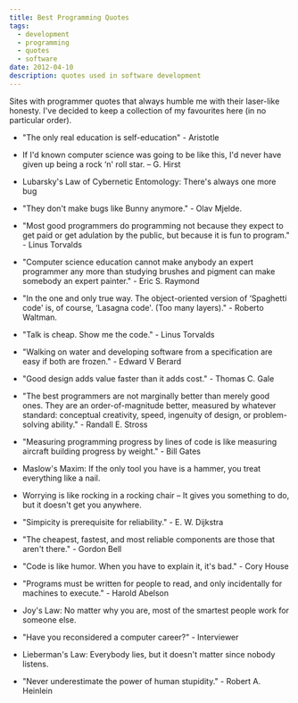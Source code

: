 ```yaml
---
title: Best Programming Quotes
tags:
  - development
  - programming
  - quotes
  - software
date: 2012-04-10
description: quotes used in software development
---
```


Sites with programmer quotes that always humble me with their laser-like honesty.
I've decided to keep a collection of my favourites here (in no particular order).

*   "The only real education is self-education" - Aristotle

*   If I'd known computer science was going to be like this, I'd never have given up being a rock &lsquo;n' roll star. &ndash; G. Hirst

*   Lubarsky's Law of Cybernetic Entomology: There's always one more bug

*   "They don't make bugs like Bunny anymore." - Olav Mjelde.

*   "Most good programmers do programming not because they expect to get paid or get adulation by the public, but because it is fun to program." - Linus Torvalds

*   "Computer science education cannot make anybody an expert programmer any more than studying brushes and pigment can make somebody an expert painter." - Eric S. Raymond

*   "In the one and only true way. The object-oriented version of &lsquo;Spaghetti code' is, of course, &lsquo;Lasagna code'. (Too many layers)." - Roberto Waltman.

*   "Talk is cheap. Show me the code." - Linus Torvalds

*   "Walking on water and developing software from a specification are easy if both are frozen." - Edward V Berard

*   "Good design adds value faster than it adds cost." - Thomas C. Gale

*   "The best programmers are not marginally better than merely good ones. They are an order-of-magnitude better, measured by whatever standard: conceptual creativity, speed, ingenuity of design, or problem-solving ability." - Randall E. Stross

*   "Measuring programming progress by lines of code is like measuring aircraft building progress by weight." - Bill Gates

*   Maslow's Maxim: If the only tool you have is a hammer, you treat everything like a nail.

*   Worrying is like rocking in a rocking chair &ndash; It gives you something to do, but it doesn't get you anywhere.

*   "Simpicity is prerequisite for reliability." - E. W. Dijkstra

*   "The cheapest, fastest, and most reliable components are those that aren't there." - Gordon Bell

*   "Code is like humor.  When you have to explain it, it's bad." - Cory House

*   "Programs must be written for people to read, and only incidentally for machines to execute." - Harold Abelson

*   Joy's Law: No matter why you are, most of the smartest people work for someone else.

*   "Have you reconsidered a computer career?" - Interviewer

*   Lieberman's Law: Everybody lies, but it doesn't matter since nobody listens.

*   "Never underestimate the power of human stupidity." - Robert A. Heinlein


